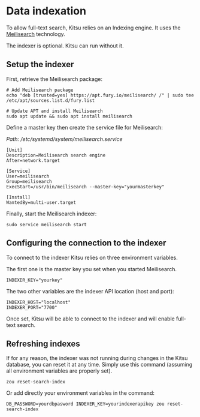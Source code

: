 # Data indexation

To allow full-text search, Kitsu relies on an Indexing engine. It uses the
[Meilisearch](https://www.meilisearch.com/docs) technology.

The indexer is optional. Kitsu can run without it.

## Setup the indexer

First, retrieve the Meilisearch package:

```
# Add Meilisearch package
echo "deb [trusted=yes] https://apt.fury.io/meilisearch/ /" | sudo tee /etc/apt/sources.list.d/fury.list

# Update APT and install Meilisearch
sudo apt update && sudo apt install meilisearch
```

Define a master key then create the service file for Meilisearch:

*Path: /etc/systemd/system/meilisearch.service*

```
[Unit]
Description=Meilisearch search engine
After=network.target

[Service]
User=meilisearch
Group=meilisearch
ExecStart=/usr/bin/meilisearch --master-key="yourmasterkey"

[Install]
WantedBy=multi-user.target
```

Finally, start the Meilisearch indexer:

```
sudo service meilisearch start
```



## Configuring the connection to the indexer

To connect to the indexer Kitsu relies on three environment variables.

The first one is the master key you set when you started Meilisearch.

```
INDEXER_KEY="yourkey"
```

The two other variables are the indexer API location (host and port): 

```
INDEXER_HOST="localhost"
INDEXER_PORT="7700"
```

Once set, Kitsu will be able to connect to the indexer and will enable
full-text search.


## Refreshing indexes

If for any reason, the indexer was not running during changes in the Kitsu
database, you can reset it at any time. Simply use this command (assuming all
environment variables are properly set).

```
zou reset-search-index
```

Or add directly your environment variables in the command:

```
DB_PASSWORD=yourdbpasword INDEXER_KEY=yourindexerapikey zou reset-search-index
```
